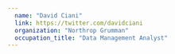 ```yaml
---
  name: "David Ciani"
  link: https://twitter.com/davidciani
  organization: "Northrop Grumman"
  occupation_title: "Data Management Analyst"
---
```

